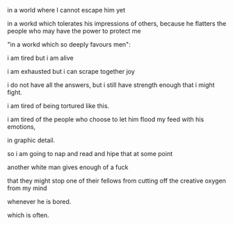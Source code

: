 in a world where I cannot escape him yet

in a workd which tolerates his impressions of others, because he flatters the people who may have the power to protect me

"in a workd which so deeply favours men":

i am tired but i am alive

i am exhausted but i can scrape together joy

i do not have all the answers, but i still have strength enough that i might fight.

i am tired of being tortured like this.

i am tired of the people who choose to let him flood my feed with his emotions, 

in graphic detail.

so i am going to nap and read and hipe that at some point

another white man gives enough of a fuck

that they might stop one of their fellows from cutting off the creative oxygen from my mind

whenever he is bored.

which is often.
